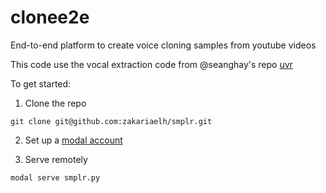 # clonee2e
End-to-end platform to create voice cloning samples from youtube videos

This code use the vocal extraction code from @seanghay's repo [uvr](https://github.com/zakariaelh/clonee2e/tree/main)

To get started: 

1. Clone the repo 

```
git clone git@github.com:zakariaelh/smplr.git
```

2. Set up a [modal account](https://modal.com/) 

3. Serve remotely

```
modal serve smplr.py
```